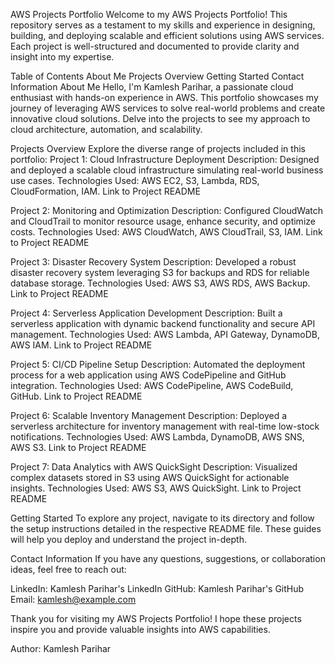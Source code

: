


AWS Projects Portfolio
Welcome to my AWS Projects Portfolio! This repository serves as a testament to my skills and experience in designing, building, and deploying scalable and efficient solutions using AWS services. Each project is well-structured and documented to provide clarity and insight into my expertise.

Table of Contents
About Me
Projects Overview
Getting Started
Contact Information
About Me
Hello, I'm Kamlesh Parihar, a passionate cloud enthusiast with hands-on experience in AWS. This portfolio showcases my journey of leveraging AWS services to solve real-world problems and create innovative cloud solutions. Delve into the projects to see my approach to cloud architecture, automation, and scalability.

Projects Overview
Explore the diverse range of projects included in this portfolio:
Project 1: Cloud Infrastructure Deployment
Description: Designed and deployed a scalable cloud infrastructure simulating real-world business use cases.
Technologies Used: AWS EC2, S3, Lambda, RDS, CloudFormation, IAM.
Link to Project README

Project 2: Monitoring and Optimization
Description: Configured CloudWatch and CloudTrail to monitor resource usage, enhance security, and optimize costs.
Technologies Used: AWS CloudWatch, AWS CloudTrail, S3, IAM.
Link to Project README

Project 3: Disaster Recovery System
Description: Developed a robust disaster recovery system leveraging S3 for backups and RDS for reliable database storage.
Technologies Used: AWS S3, AWS RDS, AWS Backup.
Link to Project README

Project 4: Serverless Application Development
Description: Built a serverless application with dynamic backend functionality and secure API management.
Technologies Used: AWS Lambda, API Gateway, DynamoDB, AWS IAM.
Link to Project README

Project 5: CI/CD Pipeline Setup
Description: Automated the deployment process for a web application using AWS CodePipeline and GitHub integration.
Technologies Used: AWS CodePipeline, AWS CodeBuild, GitHub.
Link to Project README

Project 6: Scalable Inventory Management
Description: Deployed a serverless architecture for inventory management with real-time low-stock notifications.
Technologies Used: AWS Lambda, DynamoDB, AWS SNS, AWS S3.
Link to Project README

Project 7: Data Analytics with AWS QuickSight
Description: Visualized complex datasets stored in S3 using AWS QuickSight for actionable insights.
Technologies Used: AWS S3, AWS QuickSight.
Link to Project README

Getting Started
To explore any project, navigate to its directory and follow the setup instructions detailed in the respective README file. These guides will help you deploy and understand the project in-depth.

Contact Information
If you have any questions, suggestions, or collaboration ideas, feel free to reach out:

LinkedIn: Kamlesh Parihar's LinkedIn
GitHub: Kamlesh Parihar's GitHub
Email: kamlesh@example.com

Thank you for visiting my AWS Projects Portfolio! I hope these projects inspire you and provide valuable insights into AWS capabilities.

Author: Kamlesh Parihar
